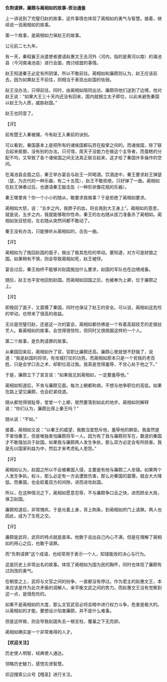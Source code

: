 **负荆请罪，廉颇与蔺相如的故事-资治通鉴**

上一讲说到了完璧归赵的故事，这件事情也体现了蔺相如的勇气与智慧。接着，继续说一说蔺相如的故事。

第一个故事，是蔺相如力保赵王的故事。

公元前二七九年。

有一天，秦昭襄王派遣使者邀请赵惠文王去河外（河内，指的是黄河以南）的渑池县（今河南渑池县）进行会面，商讨结盟的事情。

赵王知道秦王必定有所阴谋，所以不敢前往。蔺相如和廉颇则认为，赵王应该前去。因为如果赵王不前往，则相当于表现出赵国的怯弱。

赵王没办法，只得前往。同时，由蔺相如陪同出访。廉颇将他们送到了边境，他对赵王说：“如果大王三十天内还没有回来，国内就拥立太子即位，以此来避免秦国以赵王为人质，威胁赵国。”

赵王也同意了。

【评】

前有楚王入秦被捕，今有赵王入秦前的诀别。

可以看到，秦国基本上是把所有的诸侯国都玩弄在股掌之间的。而诸侯国，除了联合起来抵御，没有别的办法。只可惜，周天子没能力在做这个主导者，而蛋糕的分配不均，又导致了各个诸侯国之间无法真正联合起来，这才给了秦国许多操作的空间。

在渑池县会面之后，秦王举办宴会与赵王一同喝酒。饮酒途中，秦王要求赵王弹瑟（瑟，为古代的一种乐器，有二十五弦），赵王不敢拒绝，只好弹了一曲。蔺相如在赵王弹奏过后，也邀请秦王敲击缶（一种形状像花瓶的乐器）。

秦王哪里肯？你一个小小的随从，敢要求我做事？于是拒绝了蔺相如要求。

蔺相如大怒，说：“五步之内，我脖子的血，将会溅到大王身上”。蔺相如的意思，就是说，五步之内，我就能够取你性命。秦王的左右随从拔刀准备杀了蔺相如。蔺相如张目怒视，左右随从突然间都不敢动了。

秦王没有办法，只能够听从蔺相如的，击缶一曲。

【评】

蔺相如为了挽回赵国的面子，做出了极其危险的举动。要知道，对方可是财狼之国。如果稍有不慎，则会导致蔺相如死，赵王被俘。

宴会过后，秦王始终不能够对赵国施加什么要求，赵国的军队也在边境戒备。

随后，赵王也平安地回到赵国。而蔺相如回国之后，也被奉为上卿，位于廉颇之上。

【评】

即挽回了面子，又震慑了秦国，同时也保证了赵王的安全。可以说，蔺相如这危险的举动，也带来了很高的收益。

无论是完璧归赵，还是这一次的宴会，蔺相如都仿佛是一个有着高超技艺的走钢丝艺人。看蔺相如的故事，会觉得很惊险，但同时又很佩服这样的一个人。

第二个故事，是负荆请罪的故事。

从秦国回来后，蔺相如升了官，官职比廉颇还高。廉颇心里就很不舒服了，说道：“我是赵国的将领，有攻城打仗的功劳。而蔺相如原本只是一个贫贱的老百姓，只是会学口舌之术，却职位高过我。我真是觉得羞辱，不甘心处于他之下。”

于是，廉颇立下了宣言说：“如果我见到蔺相如，一定要羞辱他。”

蔺相如知道后，不肯与廉颇见面。每次上朝都称病，不想与他争职位的高低。如果在路上望见廉颇，也会赶紧绕道。

随从都觉得很耻辱，堂堂一个上卿，居然要落到如此的地步。蔺相如则解释说：“你们认为，廉颇比得上秦王吗？”

随从说：“不如。”

接着，蔺相如又说：“以秦王的威望，我敢当堂怒斥他，羞辱他的群臣。我虽然是不害怕秦王，但是唯独害怕廉颇将军一人。因为有了我与廉颇将军在，霸道的秦国才不敢强加兵于赵国。如果我与廉颇两人发生争执，那么双方必定会有所损害。我是先以国家利益为中，然后才来考虑私人恩怨。”

【评】

蔺相如认为，赵国之所以不会被秦国入侵，主要是有他与廉颇二人坐镇。如果两个人发生争执，权斗，那么必定有一方会遭致伤害，那么对秦国的震慑，就会大大降低。而秦国，也会趁着双方的间隙，进而进攻赵国。

所以，在这种情况之下，蔺相如愿意忍辱，不与廉颇争口舌之快，进而顾全大局，保卫赵国。

廉颇知道后，非常愧疚。于是光着上身，背上荆条，到蔺相如府门上请罪。两人也因此，成为了生死之交。

【评】

廉颇是武将，武将的特点就是直率。他敢于说出自己内心不满，但是在理解了蔺相如的用心之后，也敢于请罪。

而“负荆请罪”这个成语，也经常用于表示一个人，知错能改的决心与行为。

这是历史上非常出名的故事。体现了蔺相如为国为民的胸怀，同时也体现了廉颇有过则改的勇气。

在朝堂之上，武将与文官之间的纷争，一直都没有停过。作为君主的赵惠文王，本来应该是作为此次矛盾的调解人，来平衡文武之间的势力。而赵惠文王没有觉察到这一点，是很危险的。

如果不是蔺相如的大度，那么文官武官必将会暗中进行权力斗争，危害是极大的。以蔺相如的才能，要想设计陷害廉颇，并不是什么难事。

但是这样做，则会导致赵国失去一根支柱，覆巢之下无完卵。

蔺相如确实是一个非常难得的人才。

**【欢迎关注】**

历史使人明智，经典使人通达。

领略历史魅力，感悟先贤智慧。

欢迎搜索公众号【稽圣】进行关注。